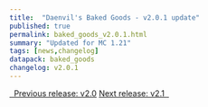 ```yaml
---
title:  "Daenvil's Baked Goods - v2.0.1 update"
published: true
permalink: baked_goods_v2.0.1.html
summary: "Updated for MC 1.21"
tags: [news,changelog]
datapack: baked_goods
changelog: v2.0.1
---
```


<div class="btn-group">
    <a href="baked_goods_v2.0.html" role="button" class="btn btn-primary"><i class="fa fa-caret-left"></i>&nbsp; Previous release: v2.0</a>
    <a href="baked_goods_v2.1.html" role="button" class="btn btn-primary">Next release: v2.1 &nbsp;<i class="fa fa-caret-right"></i></a>
</div>
